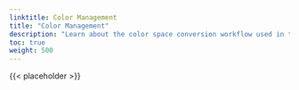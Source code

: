 ```yaml
---
linktitle: Color Management
title: "Color Management"
description: "Learn about the color space conversion workflow used in the Atom Renderer."
toc: true
weight: 500
---  
```


{{< placeholder >}}


